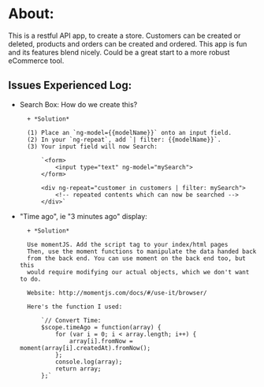 # About:

This is a restful API app, to create a store. Customers can be created or deleted, products and orders can be created and ordered. This app is fun and its features blend nicely. Could be a great start to a more robust eCommerce tool.

## Issues Experienced Log:

- Search Box: How do we create this?

		+ *Solution*

		(1) Place an `ng-model={{modelName}}` onto an input field.
		(2) In your `ng-repeat`, add `| filter: {{modelName}}`.
		(3) Your input field will now Search:

			`<form>
				<input type="text" ng-model="mySearch">
			</form>

		 	<div ng-repeat="customer in customers | filter: mySearch">
				<!-- repeated contents which can now be searched -->
			</div>`

- "Time ago", ie "3 minutes ago" display:

		+ *Solution*

		Use momentJS. Add the script tag to your index/html pages
		Then, use the moment functions to manipulate the data handed back
		from the back end. You can use moment on the back end too, but this
		would require modifying our actual objects, which we don't want to do.

		Website: http://momentjs.com/docs/#/use-it/browser/

		Here's the function I used:

			`// Convert Time:
			$scope.timeAgo = function(array) {
				for (var i = 0; i < array.length; i++) {
					array[i].fromNow = moment(array[i].createdAt).fromNow();
				};
				console.log(array);
				return array;
			};`
